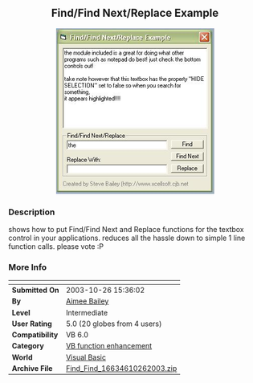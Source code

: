 ﻿<div align="center">

## Find/Find Next/Replace Example

<img src="PIC20031026153538246.jpg">
</div>

### Description

shows how to put Find/Find Next and Replace functions for the textbox control in your applications. reduces all the hassle down to simple 1 line function calls. please vote :P
 
### More Info
 


<span>             |<span>
---                |---
**Submitted On**   |2003-10-26 15:36:02
**By**             |[Aimee Bailey](https://github.com/Planet-Source-Code/PSCIndex/blob/master/ByAuthor/aimee-bailey.md)
**Level**          |Intermediate
**User Rating**    |5.0 (20 globes from 4 users)
**Compatibility**  |VB 6\.0
**Category**       |[VB function enhancement](https://github.com/Planet-Source-Code/PSCIndex/blob/master/ByCategory/vb-function-enhancement__1-25.md)
**World**          |[Visual Basic](https://github.com/Planet-Source-Code/PSCIndex/blob/master/ByWorld/visual-basic.md)
**Archive File**   |[Find\_Find\_16634610262003\.zip](https://github.com/Planet-Source-Code/aimee-bailey-find-find-next-replace-example__1-49461/archive/master.zip)








